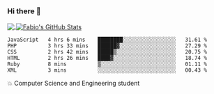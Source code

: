 ### Hi there 👋
<a href="https://github.com/fabiovincenzi/fabiovincenzi">
  <img align="center" src="https://github-readme-stats.vercel.app/api/top-langs/?username=fabiovincenzi&title_color=ffffff&text_color=c9cacc&icon_color=2bbc8a&bg_color=1d1f21&langs_count=3" />
</a>
<a href="https://github.com/fabiovincenzi/fabiovincenzi">
  <img align="center" src="https://github-readme-stats.vercel.app/api?username=fabiovincenzi&show_icons=true&line_height=27&count_private=true&title_color=ffffff&text_color=c9cacc&icon_color=2bbc8a&bg_color=1d1f21" alt="Fabio's GitHub Stats" />
</a>
<!--START_SECTION:waka-->

```text
JavaScript   4 hrs 6 mins    ████████░░░░░░░░░░░░░░░░░   31.61 %
PHP          3 hrs 33 mins   ██████▓░░░░░░░░░░░░░░░░░░   27.29 %
CSS          2 hrs 42 mins   █████▒░░░░░░░░░░░░░░░░░░░   20.75 %
HTML         2 hrs 26 mins   ████▓░░░░░░░░░░░░░░░░░░░░   18.74 %
Ruby         8 mins          ▒░░░░░░░░░░░░░░░░░░░░░░░░   01.11 %
XML          3 mins          ░░░░░░░░░░░░░░░░░░░░░░░░░   00.43 %
```

<!--END_SECTION:waka-->

:boom: Computer Science and Engineering student
